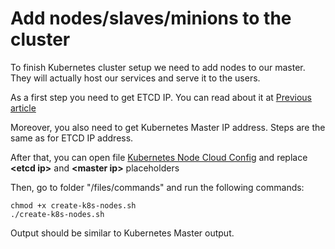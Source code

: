 # Add nodes/slaves/minions to the cluster

To finish Kubernetes cluster setup we need to add nodes to our master. They will actually host our services and serve it to the users.

As a first step you need to get ETCD IP. You can read about it at [Previous article](/chapter-3/1.md)

Moreover, you also need to get Kubernetes Master IP address. Steps are the same as for ETCD IP address.

After that, you can open file [Kubernetes Node Cloud Config](/files/cloud-configs/node.yaml) and replace **\<etcd ip\>** and **\<master ip\>** placeholders 

Then, go to folder "/files/commands" and run the following commands:

    chmod +x create-k8s-nodes.sh
    ./create-k8s-nodes.sh
    
Output should be similar to Kubernetes Master output.